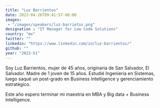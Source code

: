 ```yaml
---
title: "Luz Barrientos"
date: 2023-04-26T09:41:57-06:00
images: 
 - "/images/speakers/luz-barrietos.png"
designation : "IT Manager for Low Code Solutions"
country: "mx"
twitter: ""
linkedin: "https://www.linkedin.com/in/luz-barrientos/"
github: ""
year: "2023-h1"
---
```


Soy Luz Barrientos, mujer de 45 años, originaria de San Salvador, El Salvador. Madre de 1 joven de 15 años. Estudié Ingenieria en Sistemas, luego saqué un post-grado en Business Intelligence y gerenciamiento estratégico. 

Este año espero terminar mi maestria en MBA y Big data + Business Intelligence.
